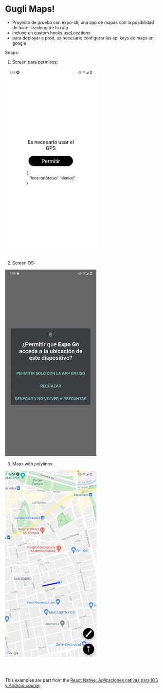 # Gugli Maps!

- Proyecto de prueba con expo-cli, una app de mapas con la posibilidad de hacer tracking de tu ruta
- incluye un custom hooks useLocations
- para deployar a prod, es necesario configurar las api keys de maps en google


Snaps:
1. Screen para permisos:

  <img src="assets/permissionsScreen.jpeg" alt="permission" width="300"/>

2. Screen OS:

  <img src="assets/permissions.jpeg" alt="permission os" width="300"/>

3. Maps with polylines:

  <img src="assets/polylines.jpeg" alt="maps screen" width="300"/>

<br>
<br>
<br>
<br>

This examples are part from the [React Native: Aplicaciones nativas para IOS y Android course](https://www.udemy.com/course/react-native-fh/)